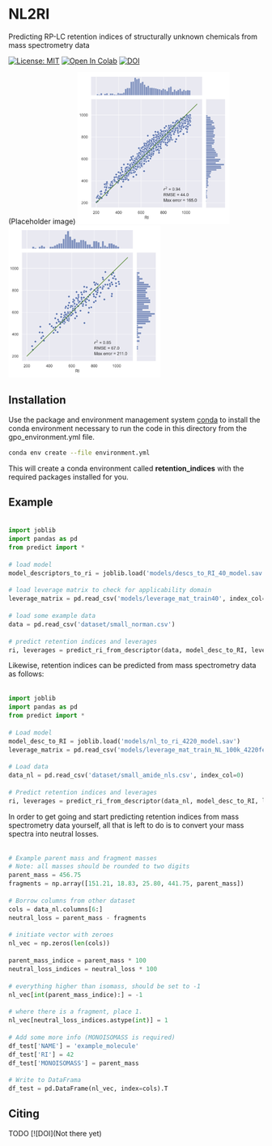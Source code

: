 # NL2RI
Predicting RP-LC retention indices of structurally unknown chemicals from mass spectrometry data

[![License: MIT](https://img.shields.io/badge/License-MIT-yellow.svg)](https://opensource.org/licenses/MIT)
[![Open In Colab](https://colab.research.google.com/assets/colab-badge.svg)](https://colab.research.google.com/drive/1VyBBgJAV9K8taOBNxEUL5l-LeU7_1lj9?usp=sharing)
[![DOI](g/badge/DOI/10.5281/zenodo.3605363.svg)](TODO)


(Placeholder image)
<img src="/images/descripts_to_RI-correlation_plots_with_dist_train.png" width="300"/> <img src="/images/descripts_to_RI-correlation_plots_with_dist_test.png" width="300"/> 


## Installation

Use the package and environment management system  [conda](https://docs.conda.io/projects/conda/en/latest/user-guide/install/index.html) to install the conda environment necessary to run the code in this directory from the gpo_environment.yml file.

```bash
conda env create --file environment.yml
```

This will create a conda environment called **retention_indices** with the required packages installed for you.

## Example
```python

import joblib
import pandas as pd
from predict import *

# load model
model_descriptors_to_ri = joblib.load('models/descs_to_RI_40_model.sav')

# load leverage matrix to check for applicability domain
leverage_matrix = pd.read_csv('models/leverage_mat_train40', index_col=0)

# load some example data
data = pd.read_csv('dataset/small_norman.csv')

# predict retention indices and leverages
ri, leverages = predict_ri_from_descriptor(data, model_desc_to_RI, leverage_matrix)
```

Likewise, retention indices can be predicted from mass spectrometry data as follows:

```python

import joblib
import pandas as pd
from predict import *

# Load model
model_desc_to_RI = joblib.load('models/nl_to_ri_4220_model.sav')
leverage_matrix = pd.read_csv('models/leverage_mat_train_NL_100k_4220feats.csv', index_col=0)

# Load data
data_nl = pd.read_csv('dataset/small_amide_nls.csv', index_col=0)

# Predict retention indices and leverages
ri, leverages = predict_ri_from_descriptor(data_nl, model_desc_to_RI, leverage_matrix)
```
In order to get going and start predicting retention indices from mass spectrometry data yourself, all that is left to do is to convert your mass spectra into neutral losses. 

```python

# Example parent mass and fragment masses
# Note: all masses should be rounded to two digits
parent_mass = 456.75
fragments = np.array([151.21, 18.83, 25.80, 441.75, parent_mass])

# Borrow columns from other dataset
cols = data_nl.columns[6:]
neutral_loss = parent_mass - fragments

# initiate vector with zeroes
nl_vec = np.zeros(len(cols))

parent_mass_indice = parent_mass * 100
neutral_loss_indices = neutral_loss * 100

# everything higher than isomass, should be set to -1
nl_vec[int(parent_mass_indice):] = -1

# where there is a fragment, place 1.
nl_vec[neutral_loss_indices.astype(int)] = 1

# Add some more info (MONOISOMASS is required)
df_test['NAME'] = 'example_molecule'
df_test['RI'] = 42
df_test['MONOISOMASS'] = parent_mass

# Write to DataFrama
df_test = pd.DataFrame(nl_vec, index=cols).T

```



## Citing
TODO
[![DOI](Not there yet)


